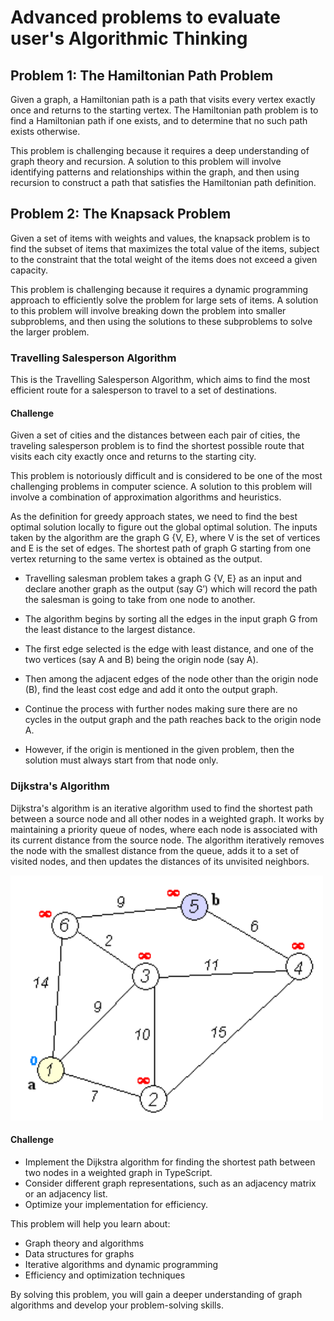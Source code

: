 # Advanced problems to evaluate user's Algorithmic Thinking

## **Problem 1: The Hamiltonian Path Problem**

Given a graph, a Hamiltonian path is a path that visits every vertex exactly once and returns to the starting vertex. The Hamiltonian path problem is to find a Hamiltonian path if one exists, and to determine that no such path exists otherwise.

This problem is challenging because it requires a deep understanding of graph theory and recursion. A solution to this problem will involve identifying patterns and relationships within the graph, and then using recursion to construct a path that satisfies the Hamiltonian path definition.

## **Problem 2: The Knapsack Problem**

Given a set of items with weights and values, the knapsack problem is to find the subset of items that maximizes the total value of the items, subject to the constraint that the total weight of the items does not exceed a given capacity.

This problem is challenging because it requires a dynamic programming approach to efficiently solve the problem for large sets of items. A solution to this problem will involve breaking down the problem into smaller subproblems, and then using the solutions to these subproblems to solve the larger problem.

### Travelling Salesperson Algorithm

This is the Travelling Salesperson Algorithm, which aims to find the most efficient route for a salesperson to travel to a set of destinations.

#### Challenge

Given a set of cities and the distances between each pair of cities, the traveling salesperson problem is to find the shortest possible route that visits each city exactly once and returns to the starting city.

This problem is notoriously difficult and is considered to be one of the most challenging problems in computer science. A solution to this problem will involve a combination of approximation algorithms and heuristics.

As the definition for greedy approach states, we need to find the best optimal solution locally to figure out the global optimal solution. The inputs taken by the algorithm are the graph G {V, E}, where V is the set of vertices and E is the set of edges. The shortest path of graph G starting from one vertex returning to the same vertex is obtained as the output.

- Travelling salesman problem takes a graph G {V, E} as an input and declare another graph as the output (say G’) which will record the path the salesman is going to take from one node to another.

- The algorithm begins by sorting all the edges in the input graph G from the least distance to the largest distance.

- The first edge selected is the edge with least distance, and one of the two vertices (say A and B) being the origin node (say A).

- Then among the adjacent edges of the node other than the origin node (B), find the least cost edge and add it onto the output graph.

- Continue the process with further nodes making sure there are no cycles in the output graph and the path reaches back to the origin node A.

- However, if the origin is mentioned in the given problem, then the solution must always start from that node only.

### Dijkstra's Algorithm

Dijkstra's algorithm is an iterative algorithm used to find the shortest path between a source node and all other nodes in a weighted graph. It works by maintaining a priority queue of nodes, where each node is associated with its current distance from the source node. The algorithm iteratively removes the node with the smallest distance from the queue, adds it to a set of visited nodes, and then updates the distances of its unvisited neighbors.

<!-- 
![Dijkstra's algorithm runtime](../resources/img/Dijkstra_Animation.gif) 
-->
<img src="../resources/img/Dijkstra_Animation.gif" width="500" alt="Dijkstra's algorithm runtime">

#### Challenge

- Implement the Dijkstra algorithm for finding the shortest path between two nodes in a weighted graph in TypeScript.
- Consider different graph representations, such as an adjacency matrix or an adjacency list.
- Optimize your implementation for efficiency.

This problem will help you learn about:

- Graph theory and algorithms
- Data structures for graphs
- Iterative algorithms and dynamic programming
- Efficiency and optimization techniques

By solving this problem, you will gain a deeper understanding of graph algorithms and develop your problem-solving skills.
